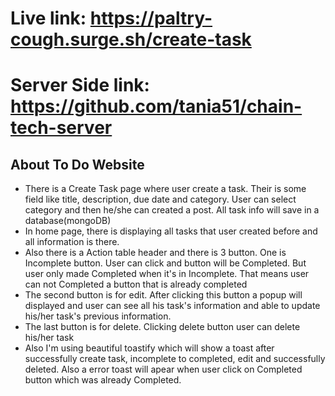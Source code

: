 # Live link: https://paltry-cough.surge.sh/create-task
# Server Side link: https://github.com/tania51/chain-tech-server

## About To Do Website
* There is a Create Task page where user create a task. Their is some field like title, description, due date and category. User can select category and then he/she can created a post. All task info will save in a database(mongoDB)
* In home page, there is displaying all tasks that user created before and all information is there.
* Also there is a Action table header and there is 3 button. One is Incomplete button. User can click and button will be Completed. But user only made Completed when it's in Incomplete. That means user can not Completed a button that is already completed
* The second button is for edit. After clicking this button a popup will displayed and user can see all his task's information and able to update his/her task's previous information.
* The last button is for delete. Clicking delete button user can delete his/her task
* Also I'm using beautiful toastify which will show a toast after successfully create task, incomplete to completed, edit and successfully deleted. Also a error toast will apear when user click on Completed button which was already Completed.